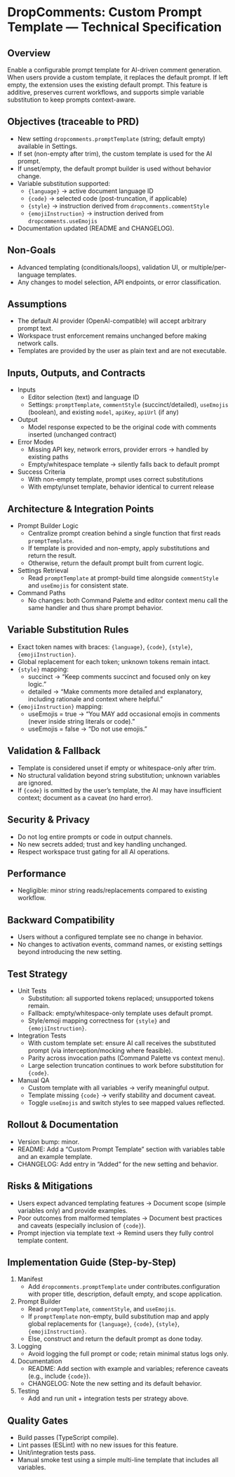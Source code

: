 # DropComments: Custom Prompt Template — Technical Specification

## Overview
Enable a configurable prompt template for AI-driven comment generation. When users provide a custom template, it replaces the default prompt. If left empty, the extension uses the existing default prompt. This feature is additive, preserves current workflows, and supports simple variable substitution to keep prompts context-aware.

## Objectives (traceable to PRD)
- New setting `dropcomments.promptTemplate` (string; default empty) available in Settings.
- If set (non-empty after trim), the custom template is used for the AI prompt.
- If unset/empty, the default prompt builder is used without behavior change.
- Variable substitution supported:
  - `{language}` → active document language ID
  - `{code}` → selected code (post-truncation, if applicable)
  - `{style}` → instruction derived from `dropcomments.commentStyle`
  - `{emojiInstruction}` → instruction derived from `dropcomments.useEmojis`
- Documentation updated (README and CHANGELOG).

## Non-Goals
- Advanced templating (conditionals/loops), validation UI, or multiple/per-language templates.
- Any changes to model selection, API endpoints, or error classification.

## Assumptions
- The default AI provider (OpenAI-compatible) will accept arbitrary prompt text.
- Workspace trust enforcement remains unchanged before making network calls.
- Templates are provided by the user as plain text and are not executable.

## Inputs, Outputs, and Contracts
- Inputs
  - Editor selection (text) and language ID
  - Settings: `promptTemplate`, `commentStyle` (succinct/detailed), `useEmojis` (boolean), and existing `model`, `apiKey`, `apiUrl` (if any)
- Output
  - Model response expected to be the original code with comments inserted (unchanged contract)
- Error Modes
  - Missing API key, network errors, provider errors → handled by existing paths
  - Empty/whitespace template → silently falls back to default prompt
- Success Criteria
  - With non-empty template, prompt uses correct substitutions
  - With empty/unset template, behavior identical to current release

## Architecture & Integration Points
- Prompt Builder Logic
  - Centralize prompt creation behind a single function that first reads `promptTemplate`.
  - If template is provided and non-empty, apply substitutions and return the result.
  - Otherwise, return the default prompt built from current logic.
- Settings Retrieval
  - Read `promptTemplate` at prompt-build time alongside `commentStyle` and `useEmojis` for consistent state.
- Command Paths
  - No changes: both Command Palette and editor context menu call the same handler and thus share prompt behavior.

## Variable Substitution Rules
- Exact token names with braces: `{language}`, `{code}`, `{style}`, `{emojiInstruction}`.
- Global replacement for each token; unknown tokens remain intact.
- `{style}` mapping:
  - succinct → “Keep comments succinct and focused only on key logic.”
  - detailed → “Make comments more detailed and explanatory, including rationale and context where helpful.”
- `{emojiInstruction}` mapping:
  - useEmojis = true → “You MAY add occasional emojis in comments (never inside string literals or code).”
  - useEmojis = false → “Do not use emojis.”

## Validation & Fallback
- Template is considered unset if empty or whitespace-only after trim.
- No structural validation beyond string substitution; unknown variables are ignored.
- If `{code}` is omitted by the user’s template, the AI may have insufficient context; document as a caveat (no hard error).

## Security & Privacy
- Do not log entire prompts or code in output channels.
- No new secrets added; trust and key handling unchanged.
- Respect workspace trust gating for all AI operations.

## Performance
- Negligible: minor string reads/replacements compared to existing workflow.

## Backward Compatibility
- Users without a configured template see no change in behavior.
- No changes to activation events, command names, or existing settings beyond introducing the new setting.

## Test Strategy
- Unit Tests
  - Substitution: all supported tokens replaced; unsupported tokens remain.
  - Fallback: empty/whitespace-only template uses default prompt.
  - Style/emoji mapping correctness for `{style}` and `{emojiInstruction}`.
- Integration Tests
  - With custom template set: ensure AI call receives the substituted prompt (via interception/mocking where feasible).
  - Parity across invocation paths (Command Palette vs context menu).
  - Large selection truncation continues to work before substitution for `{code}`.
- Manual QA
  - Custom template with all variables → verify meaningful output.
  - Template missing `{code}` → verify stability and document caveat.
  - Toggle `useEmojis` and switch styles to see mapped values reflected.

## Rollout & Documentation
- Version bump: minor.
- README: Add a “Custom Prompt Template” section with variables table and an example template.
- CHANGELOG: Add entry in “Added” for the new setting and behavior.

## Risks & Mitigations
- Users expect advanced templating features → Document scope (simple variables only) and provide examples.
- Poor outcomes from malformed templates → Document best practices and caveats (especially inclusion of `{code}`).
- Prompt injection via template text → Remind users they fully control template content.

## Implementation Guide (Step-by-Step)
1. Manifest
   - Add `dropcomments.promptTemplate` under contributes.configuration with proper title, description, default empty, and scope application.
2. Prompt Builder
   - Read `promptTemplate`, `commentStyle`, and `useEmojis`.
   - If `promptTemplate` non-empty, build substitution map and apply global replacements for `{language}`, `{code}`, `{style}`, `{emojiInstruction}`.
   - Else, construct and return the default prompt as done today.
3. Logging
   - Avoid logging the full prompt or code; retain minimal status logs only.
4. Documentation
   - README: Add section with example and variables; reference caveats (e.g., include `{code}`).
   - CHANGELOG: Note the new setting and its default behavior.
5. Testing
   - Add and run unit + integration tests per strategy above.

## Quality Gates
- Build passes (TypeScript compile).
- Lint passes (ESLint) with no new issues for this feature.
- Unit/integration tests pass.
- Manual smoke test using a simple multi-line template that includes all variables.
